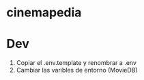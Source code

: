 # cinemapedia

# Dev
1. Copiar el .env.template y renombrar a .env
2. Cambiar las varibles de entorno (MovieDB)
